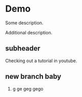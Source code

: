 # Demo

Some description.

Additional description.

## subheader

Checking out a tutorial in youtube.


## new branch baby

1. g ge geg gego

